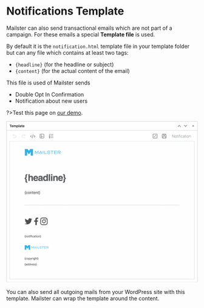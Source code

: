# Notifications Template

Mailster can also send transactional emails which are not part of a campaign. For these emails a special **Template file** is used.

By default it is the `notification.html` template file in your template folder but can any file which contains at least two tags:

-   `{headline}` (for the headline or subject)
-   `{content}` (for the actual content of the email)

This file is used of Mailster sends

-   Double Opt In Confirmation
-   Notification about new users

?>Test this page on [our demo](https://demo2.mailster.co/wp-admin/post-new.php?post_type=newsletter&template=mymail&file=notification.html).

![Notification Template](assets/notification-template.png)

You can also send all outgoing mails from your WordPress site with this template. Mailster can wrap the template around the content.

